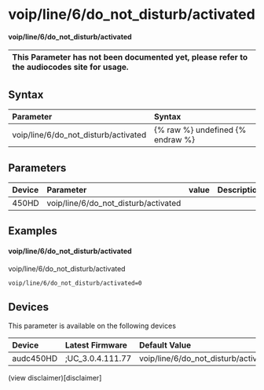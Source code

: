 ﻿---
description: voip/line/6/do_not_disturb/activated
search: false
---

# voip/line/6/do_not_disturb/activated

#### voip/line/6/do_not_disturb/activated


| This Parameter has not been documented yet, please refer to the audiocodes site for usage.  |
| :--- |

## Syntax
| Parameter | Syntax |
| :--- | :--- |
|voip/line/6/do_not_disturb/activated | {% raw %} undefined {% endraw %} |

## Parameters
|Device|Parameter|value|Description|
|:---|:---|:---|:---|
| 450HD | voip/line/6/do_not_disturb/activated |  |  |

## Examples
#### voip/line/6/do_not_disturb/activated

voip/line/6/do_not_disturb/activated

```
voip/line/6/do_not_disturb/activated=0
```

## Devices
This parameter is available on the following devices

| Device | Latest Firmware | Default Value |
|:---|:---|:---|
| audc450HD | ;UC_3.0.4.111.77 | voip/line/6/do_not_disturb/activated=0 

(view disclaimer)[disclaimer]
